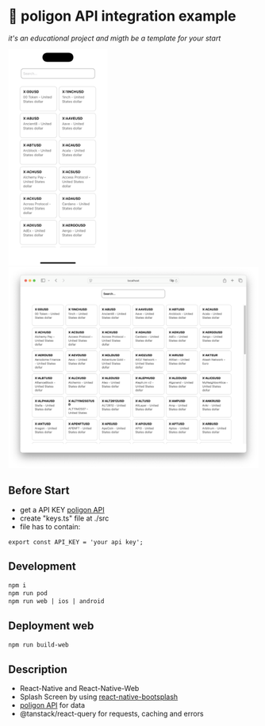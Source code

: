 # 🚀 poligon API integration  example

*it's an educational project and migth be a template for your start*

<p>
  <img width="200" src="./docs/demo_mobile.png" alt="Demo">
  <img width="550" src="./docs/demo_web.png" alt="Demo">
</p>

## Before Start

* get a API KEY [poligon API](https://polygon.io)
* create "keys.ts" file at ./src
* file has to contain:

```
export const API_KEY = 'your api key';
```


## Development
```
npm i
npm run pod
npm run web | ios | android
```

## Deployment web
```
npm run build-web
```

## Description

* React-Native and React-Native-Web
* Splash Screen by using [react-native-bootsplash](https://github.com/zoontek/react-native-bootsplash/tree/master)
* [poligon API](https://polygon.io) for data
* @tanstack/react-query for requests, caching and errors
